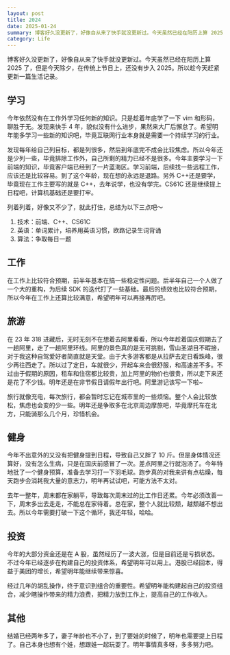 ```yaml
---
layout: post
title: 2024
date: 2025-01-24
summary: 博客好久没更新了，好像自从来了快手就没更新过。今天虽然已经在阳历上算 2025 了，但是今天除夕，在传统上节日上，还没有步入 2025。所以趁今天赶紧更新一篇生活记录。
category: Life
---
```


博客好久没更新了，好像自从来了快手就没更新过。今天虽然已经在阳历上算 2025 了，但是今天除夕，在传统上节日上，还没有步入 2025。所以趁今天赶紧更新一篇生活记录。

## 学习

今年依然没有在工作外学习任何新的知识。只是趁着年底学了一下 vim 和形码，聊胜于无。发现来快手 4 年，貌似没有什么进步，果然来大厂后懈怠了。希望明年能多学习一些新的知识吧，毕竟互联网行业本身就是需要一个持续学习的行业。

发现每年给自己列目标，都是列很多，然后到年底完不成会比较焦虑。所以今年还是少列一些，毕竟排除工作外，自己所剩的精力已经不是很多。今年主要学习一下前端的知识，毕竟客户端已经到了一片蓝海区。学习前端，后续找一些远程工作，应该还是比较容易。到了这个年龄，现在想的永远是退路。另外 C++还是要学，毕竟现在工作主要写的就是 C++，去年说学，也没有学完。CS61C 还是继续提上日程吧，计算机基础还是要打牢。

列着列着，好像又不少了，就此打住，总结为以下三点吧～

1. 技术：前端、C++、CS61C
2. 英语：单词累计，培养用英语习惯，欧路记录生词背诵
3. 算法：争取每日一题

## 工作

在工作上比较符合预期，前半年基本在搞一些稳定性问题。后半年自己一个人做了一个大的重构，为后续 SDK 的迭代打了一些基础。最后的绩效也比较符合预期，所以今年在工作上还算比较满意，希望明年可以再接再厉吧。

## 旅游

在 23 年 318 进藏后，无时无刻不在想着去阿里看看，所以今年趁着国庆假期去了一趟阿里，走了一趟阿里环线。阿里的景色真的是无可挑剔，雪山圣湖目不暇接，对于我这种自驾爱好者简直就是天堂。由于大多游客都是从拉萨去定日看珠峰，很少再往西走了。所以过了定日，车就很少，开起车来会很舒服，和高速差不多。不过由于假期的原因，租车和住宿都比较贵，加上阿里的物价也很贵，所以走下来还是花了不少钱。明年还是在非节假日请假年出行吧。阿里游记该写一下啦~

旅行就像充电，每次旅行，都会暂时忘记在城市里的一些烦恼。整个人会比较放松，焦虑也会变的少一些。明年还是争取多在北京周边摩旅吧，毕竟摩托车在北方，只能骑那么几个月，珍惜机会。

## 健身

今年不出意外的又没有把健身提到日程，导致自己又胖了 10 斤。但是身体情况还算好，没有怎么生病，只是在国庆前感冒了一次。差点阿里之行就泡汤了。今年特地批了一个健身预算，准备去学习打一下羽毛球。跑步真的对我来讲有点枯燥，每天跑步会消耗我大量的意志力，明年再试试吧，可能方法不太对。

去年一整年，周末都在家躺平，导致每次周末过的比工作日还累。今年必须改善一下，周末多出去走走，不能总在家待着。总在家，整个人就比较颓，越颓越不想出去。所以今年需要打破一下这个循环，我还年轻，哈哈。

## 投资

今年的大部分资金还是在 A 股，虽然经历了一波大涨，但是目前还是亏损状态。不过今年已经逐步在构建自己的投资体系，希望明年可以用上。港股已经回本，得益于美团的增长，希望明年能继续带来惊喜。

经过几年的胡乱操作，终于意识到组合的重要性。希望明年能构建起自己的投资组合，减少瞎操作带来的精力浪费，把精力放到工作上，提高自己的工作收入。

## 其他

结婚已经两年多了，妻子年龄也不小了，到了要娃的时候了，明年也需要提上日程了。自己本身也想有个娃，想跟娃一起玩耍了。明年事情真多呀，多多努力吧。